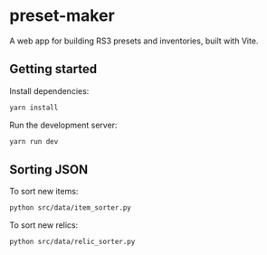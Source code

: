 # preset-maker

A web app for building RS3 presets and inventories, built with Vite.

## Getting started

Install dependencies:

```sh
yarn install
```

Run the development server:

```sh
yarn run dev
```

## Sorting JSON

To sort new items:

```sh
python src/data/item_sorter.py
```

To sort new relics:

```sh
python src/data/relic_sorter.py
```
